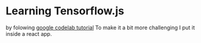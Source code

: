 # Learning Tensorflow.js 
by folowing [google codelab tutorial](https://codelabs.developers.google.com/codelabs/tfjs-training-regression/index.html#0)
To make it a bit more challenging I put it inside a react app.
